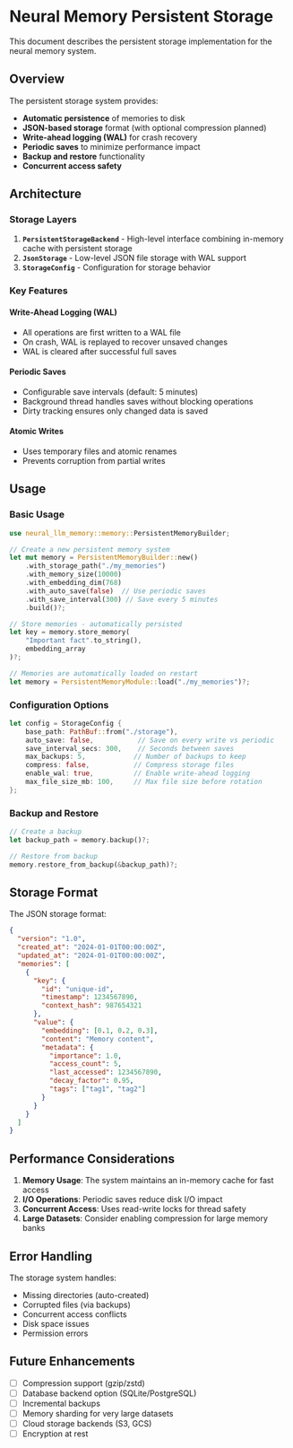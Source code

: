 # Neural Memory Persistent Storage

This document describes the persistent storage implementation for the neural memory system.

## Overview

The persistent storage system provides:
- **Automatic persistence** of memories to disk
- **JSON-based storage** format (with optional compression planned)
- **Write-ahead logging (WAL)** for crash recovery
- **Periodic saves** to minimize performance impact
- **Backup and restore** functionality
- **Concurrent access safety**

## Architecture

### Storage Layers

1. **`PersistentStorageBackend`** - High-level interface combining in-memory cache with persistent storage
2. **`JsonStorage`** - Low-level JSON file storage with WAL support
3. **`StorageConfig`** - Configuration for storage behavior

### Key Features

#### Write-Ahead Logging (WAL)
- All operations are first written to a WAL file
- On crash, WAL is replayed to recover unsaved changes
- WAL is cleared after successful full saves

#### Periodic Saves
- Configurable save intervals (default: 5 minutes)
- Background thread handles saves without blocking operations
- Dirty tracking ensures only changed data is saved

#### Atomic Writes
- Uses temporary files and atomic renames
- Prevents corruption from partial writes

## Usage

### Basic Usage

```rust
use neural_llm_memory::memory::PersistentMemoryBuilder;

// Create a new persistent memory system
let mut memory = PersistentMemoryBuilder::new()
    .with_storage_path("./my_memories")
    .with_memory_size(10000)
    .with_embedding_dim(768)
    .with_auto_save(false)  // Use periodic saves
    .with_save_interval(300) // Save every 5 minutes
    .build()?;

// Store memories - automatically persisted
let key = memory.store_memory(
    "Important fact".to_string(),
    embedding_array
)?;

// Memories are automatically loaded on restart
let memory = PersistentMemoryModule::load("./my_memories")?;
```

### Configuration Options

```rust
let config = StorageConfig {
    base_path: PathBuf::from("./storage"),
    auto_save: false,           // Save on every write vs periodic
    save_interval_secs: 300,    // Seconds between saves
    max_backups: 5,            // Number of backups to keep
    compress: false,           // Compress storage files
    enable_wal: true,          // Enable write-ahead logging
    max_file_size_mb: 100,     // Max file size before rotation
};
```

### Backup and Restore

```rust
// Create a backup
let backup_path = memory.backup()?;

// Restore from backup
memory.restore_from_backup(&backup_path)?;
```

## Storage Format

The JSON storage format:

```json
{
  "version": "1.0",
  "created_at": "2024-01-01T00:00:00Z",
  "updated_at": "2024-01-01T00:00:00Z",
  "memories": [
    {
      "key": {
        "id": "unique-id",
        "timestamp": 1234567890,
        "context_hash": 987654321
      },
      "value": {
        "embedding": [0.1, 0.2, 0.3],
        "content": "Memory content",
        "metadata": {
          "importance": 1.0,
          "access_count": 5,
          "last_accessed": 1234567890,
          "decay_factor": 0.95,
          "tags": ["tag1", "tag2"]
        }
      }
    }
  ]
}
```

## Performance Considerations

1. **Memory Usage**: The system maintains an in-memory cache for fast access
2. **I/O Operations**: Periodic saves reduce disk I/O impact
3. **Concurrent Access**: Uses read-write locks for thread safety
4. **Large Datasets**: Consider enabling compression for large memory banks

## Error Handling

The storage system handles:
- Missing directories (auto-created)
- Corrupted files (via backups)
- Concurrent access conflicts
- Disk space issues
- Permission errors

## Future Enhancements

- [ ] Compression support (gzip/zstd)
- [ ] Database backend option (SQLite/PostgreSQL)
- [ ] Incremental backups
- [ ] Memory sharding for very large datasets
- [ ] Cloud storage backends (S3, GCS)
- [ ] Encryption at rest
